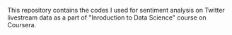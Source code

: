 This repository contains the codes I used for sentiment analysis on Twitter livestream data as a part of "Inroduction to Data Science" course on Coursera. 
